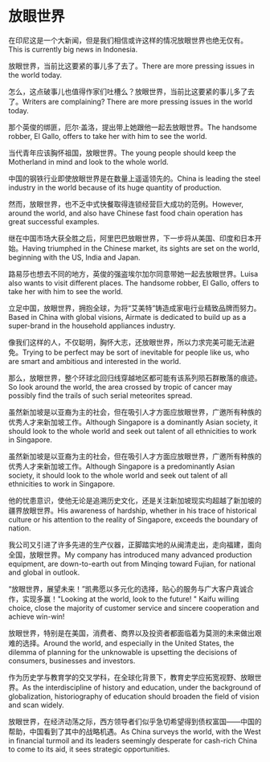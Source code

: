 # 放眼世界

<p><span class="chinese">在印尼这是一个大新闻，但是我们相信或许这样的情况放眼世界也绝无仅有。</span><span class="english">This is currently big news in Indonesia.</span></p>

<p><span class="chinese">放眼世界，当前比这要紧的事儿多了去了。</span><span class="english">There are more pressing issues in the world today.</span></p>

<p><span class="chinese">怎么，这点破事儿也值得作家们吐槽么？放眼世界，当前比这要紧的事儿多了去了。</span><span class="english">Writers are complaining? There are more pressing issues in the world today.</span></p>

<p><span class="chinese">那个英俊的绑匪，厄尔·盖洛，提出带上她跟他一起去放眼世界。</span><span class="english">The handsome robber, El Gallo, offers to take her with him to see the world.</span></p>

<p><span class="chinese">当代青年应该胸怀祖国，放眼世界。</span><span class="english">The young people should keep the Motherland in mind and look to the whole world.</span></p>

<p><span class="chinese">中国的钢铁行业即使放眼世界是在数量上遥遥领先的。</span><span class="english">China is leading the steel industry in the world because of its huge quantity of production.</span></p>

<p><span class="chinese">然而，放眼世界，也不乏中式快餐取得连锁经营巨大成功的范例。</span><span class="english">However, around the world, and also have Chinese fast food chain operation has great successful examples.</span></p>

<p><span class="chinese">继在中国市场大获全胜之后，阿里巴巴放眼世界，下一步将从美国、印度和日本开始。</span><span class="english">Having triumphed in the Chinese market, its sights are set on the world, beginning with the US, India and Japan.</span></p>

<p><span class="chinese">路易莎也想去不同的地方，英俊的强盗埃尔加尔同意带她一起去放眼世界。</span><span class="english">Luisa also wants to visit different places. The handsome robber, El Gallo, offers to take her with him to see the world.</span></p>

<p><span class="chinese">立足中国，放眼世界，拥抱全球，为将“艾美特”铸造成家电行业精致品牌而努力。</span><span class="english">Based in China with global visions, Airmate is dedicated to build up as a super-brand in the household appliances industry.</span></p>

<p><span class="chinese">像我们这样的人，不仅聪明，胸怀大志，还放眼世界，所以力求完美可能无法避免。</span><span class="english">Trying to be perfect may be sort of inevitable for people like us, who are smart and ambitious and interested in the world.</span></p>

<p><span class="chinese">那么，放眼世界，整个环球北回归线穿越地区都可能有该系列陨石群散落的痕迹。</span><span class="english">So look around the world, the area crossed by tropic of cancer may possibly find the trails of such serial meteorites spread.</span></p>

<p><span class="chinese">虽然新加坡是以亚裔为主的社会，但在吸引人才方面应放眼世界，广邀所有种族的优秀人才来新加坡工作。</span><span class="english">Although Singapore is a dominantly Asian society, it should look to the whole world and seek out talent of all ethnicities to work in Singapore.</span></p>

<p><span class="chinese">虽然新加坡是以亚裔为主的社会，但在吸引人才方面应放眼世界，广邀所有种族的优秀人才来新加坡工作。</span><span class="english">Although Singapore is a predominantly Asian society, it should look to the whole world and seek out talent of all ethnicities to work in Singapore.</span></p>

<p><span class="chinese">他的忧患意识，使他无论是追溯历史文化，还是关注新加坡现实均超越了新加坡的疆界放眼世界。</span><span class="english">His awareness of hardship, whether in his trace of historical culture or his attention to the reality of Singapore, exceeds the boundary of nation.</span></p>

<p><span class="chinese">我公司又引进了许多先进的生产仪器，正脚踏实地的从闽清走出，走向福建，面向全国，放眼世界。</span><span class="english">My company has introduced many advanced production equipment, are down-to-earth out from Minqing toward Fujian, for national and global in outlook.</span></p>

<p><span class="chinese">“放眼世界，展望未来！”凯弗愿以多元化的选择，贴心的服务与广大客户真诚合作，实现多赢！</span><span class="english">"Looking at the world, look to the future! " Kaifu willing choice, close the majority of customer service and sincere cooperation and achieve win-win!</span></p>

<p><span class="chinese">放眼世界，特别是在美国，消费者、商界以及投资者都面临着为莫测的未来做出艰难的选择。</span><span class="english">Around the world, and especially in the United States, the dilemma of planning for the unknowable is upsetting the decisions of consumers, businesses and investors.</span></p>

<p><span class="chinese">作为历史学与教育学的交叉学科，在全球化背景下，教育史学应拓宽视野、放眼世界。</span><span class="english">As the interdiscipline of history and education, under the background of globalization, historiography of education should broaden the field of vision and scan widely.</span></p>

<p><span class="chinese">放眼世界，在经济动荡之际，西方领导者们似乎急切希望得到债权富国——中国的帮助，中国看到了其中的战略机遇。</span><span class="english">As China surveys the world, with the West in financial turmoil and its leaders seemingly desperate for cash-rich China to come to its aid, it sees strategic opportunities.</span></p>

